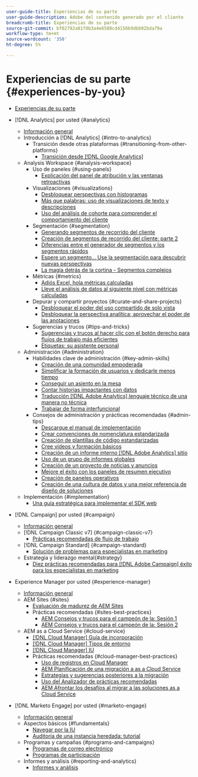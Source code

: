 ```yaml
---
user-guide-title: Experiencias de su parte
user-guide-description: Adobe del contenido generado por el cliente
breadcrumb-title: Experiencias de su parte
source-git-commit: bf02792a81f0b3a4e6580cd4156b9dbb92bda79a
workflow-type: tm+mt
source-wordcount: '358'
ht-degree: 5%

---
```



# Experiencias de su parte {#experiences-by-you}

+ [Experiencias de su parte](/help/overview.md)

+ [!DNL Analytics] por usted {#analytics}
   + [Información general](/help/analytics/overview.md)
   + Introducción a [!DNL Analytics] {#intro-to-analytics}
      + Transición desde otras plataformas {#transitioning-from-other-platforms}
         + [Transición desde [!DNL Google Analytics]](../analytics/intro-to-analytics/transitioning-from-other-platforms/transition-from-google-analytics.md)
   + Analysis Workspace {#analysis-workspace}
      + Uso de paneles {#using-panels}
         + [Explicación del panel de atribución y las ventanas retroactivas](../analytics/analysis-workspace/using-panels/understanding-adobe-analytics-attribution-panel-and-lookback-windows.md)
      + Visualizaciones {#visualizations}
         + [Desbloquear perspectivas con histogramas](../analytics/analysis-workspace/visualizations/unlocking-insights-with-histograms.md)
         + [Más que palabras: uso de visualizaciones de texto y descripciones](../analytics/analysis-workspace/visualizations/more-than-words-using-text-visualizations-and-descriptions.md)
         + [Uso del análisis de cohorte para comprender el comportamiento del cliente](../analytics/analysis-workspace/visualizations/use-cohort-analysis-to-understand-customer-behavior.md)
      + Segmentación {#segmentation}
         + [Generando segmentos de recorrido del cliente](../analytics/analysis-workspace/segmentation/building-customer-journey-segments.md)
         + [Creación de segmentos de recorrido del cliente: parte 2](../analytics/analysis-workspace/segmentation/building-customer-journey-segments-part-two.md)
         + [Diferencias entre el generador de segmentos y los segmentos rápidos](../analytics/analysis-workspace/segmentation/differences-between-the-segment-builder-and-quick-segments.md)
         + [Espere un segmento... Use la segmentación para descubrir nuevas perspectivas](../analytics/analysis-workspace/segmentation/segmentation-to-discover-new-insights.md)
         + [La magia detrás de la cortina - Segmentos complejos](../analytics/analysis-workspace/segmentation/the-magic-behind-the-curtain-complex-segments.md)
      + Métricas {#metrics}
         + [Adiós Excel, hola métricas calculadas](../analytics/analysis-workspace/metrics/goodbye-excel-hello-calculated-metrics.md)
         + [Lleve el análisis de datos al siguiente nivel con métricas calculadas](../analytics/analysis-workspace/metrics/take-your-data-analysis-to-the-next-level-with-calculated-metrics.md)
      + Depurar y compartir proyectos {#curate-and-share-projects}
         + [Desbloquear el poder del uso compartido de solo vista](../analytics/analysis-workspace/curate-and-share-projects/unlocking-the-power-of-view-only-sharing.md)
         + [Desbloquear la perspectiva analítica; aprovechar el poder de las anotaciones](../analytics/analysis-workspace/curate-and-share-projects/harnessing-the-power-of-annotations.md)
      + Sugerencias y trucos {#tips-and-tricks}
         + [Sugerencias y trucos al hacer clic con el botón derecho para flujos de trabajo más eficientes](../analytics/analysis-workspace/tips-and-tricks/right-click-tips-and-tricks-for-more-efficient-workflows.md)
         + [Etiquetas: su asistente personal](../analytics/analysis-workspace/tips-and-tricks/tags-your-personal-assistant.md)
   + Administración {#administration}
      + Habilidades clave de administración {#key-admin-skills}
         + [Creación de una comunidad empoderada](../analytics/administration/key-admin-skills/empowered-community.md)
         + [Simplificar la formación de usuarios y dedicarle menos tiempo](../analytics/administration/key-admin-skills/simplify-training-users.md)
         + [Conseguir un asiento en la mesa](../analytics/administration/key-admin-skills/gaining-a-seat-at-the-table.md)
         + [Contar historias impactantes con datos](../analytics/administration/key-admin-skills/telling-impactful-stories-with-data.md)
         + [Traducción [!DNL Adobe Analytics] lenguaje técnico de una manera no técnica](../analytics/administration/key-admin-skills/translating-adobe-analytics-technical-language.md)
         + [Trabajar de forma interfuncional](../analytics/administration/key-admin-skills/working-cross-functionally.md)
      + Consejos de administración y prácticas recomendadas {#admin-tips}
         + [Descargue el manual de implementación](../analytics/administration/admin-tips/download-the-adobe-analytics-implementation-playbook.md)
         + [Crear convenciones de nomenclatura estandarizada](../analytics/administration/admin-tips/create-standardized-naming-conventions.md)
         + [Creación de plantillas de código estandarizadas](../analytics/administration/admin-tips/create-standardized-code-templates.md)
         + [Cree vídeos y formación básicos](../analytics/administration/admin-tips/create-basic-videos-and-training.md)
         + [Creación de un informe interno [!DNL Adobe Analytics] sitio](../analytics/administration/admin-tips/create-an-internal-adobe-analytics-site.md)
         + [Uso de un grupo de informes globales](../analytics/administration/admin-tips/use-a-global-report-suite.md)
         + [Creación de un proyecto de noticias y anuncios](../analytics/administration/admin-tips/create-a-news-and-announcements-project.md)
         + [Mejore el éxito con los paneles de resumen ejecutivo](../analytics/administration/admin-tips/driving-success-with-executive-summary-dashboards.md)
         + [Creación de paneles operativos](../analytics/administration/admin-tips/create-operational-dashboards.md)
         + [Creación de una cultura de datos y una mejor referencia de diseño de soluciones](../analytics/administration/admin-tips/better-sdr.md)
   + Implementación {#implementation}
      + [Una guía estratégica para implementar el SDK web](../analytics/implementation/strategic-guide-to-implementing-web-sdk.md)
+ [!DNL Campaign] por usted {#campaign}
   + [Información general](/help/campaign/overview.md)
   + [!DNL Campaign Classic v7] {#campaign-classic-v7}
      + [Prácticas recomendadas de flujo de trabajo](/help/campaign/ac-v7/workflow-best-practices-for-marketers.md)
   + [!DNL Campaign Standard] {#campaign-standard}
      + [Solución de problemas para especialistas en marketing](/help/campaign/acs/troubleshooting-for-marketers.md)
   + Estrategia y liderazgo mental{#strategy}
      + [Diez prácticas recomendadas para [!DNL Adobe Campaign] éxito para los especialistas en marketing](/help/campaign/10-best-practices-for-marketers.md)
+ Experience Manager por usted {#experience-manager}
   + [Información general](/help/experience-manager/overview.md)
   + AEM Sites {#sites}
      + [Evaluación de madurez de AEM Sites](/help/experience-manager/sites/expert-resources/maturity-assessment.md)
      + Prácticas recomendadas {#sites-best-practices}
         + [AEM Consejos y trucos para el campeón de la: Sesión 1](/help/experience-manager/sites/expert-resources/champion-tips-1.md)
         + [AEM Consejos y trucos para el campeón de la: Sesión 2](/help/experience-manager/sites/expert-resources/champion-tips-2.md)
   + AEM as a Cloud Service {#cloud-service}
      + [[!DNL Cloud Manager] Guía de incorporación](/help/experience-manager/cloud-service/expert-resources/aem-champions/onboarding-playbook.md)
      + [[!DNL Cloud Manager] Tipos de entorno](/help/experience-manager/cloud-service/expert-resources/aem-champions/environment-types.md)
      + [[!DNL Cloud Manager] IU](/help/experience-manager/cloud-service/expert-resources/aem-champions/cloud-manager-ui.md)
      + Prácticas recomendadas {#cloud-manager-best-practices}
         + [Uso de registros en Cloud Manager](/help/experience-manager/cloud-service/expert-resources/aem-champions/cloud-manager-using-logs.md)
         + [AEM Planificación de una migración a as a Cloud Service](/help/experience-manager/cloud-service/expert-resources/aem-champions/migration.md)
         + [Estrategias y sugerencias posteriores a la migración](/help/experience-manager/cloud-service/expert-resources/aem-champions/post-migration.md)
         + [Uso del Analizador de prácticas recomendadas](/help/experience-manager/cloud-service/expert-resources/aem-champions/best-practice-analyzer.md)
         + [AEM Afrontar los desafíos al migrar a las soluciones as a Cloud Service](/help/experience-manager/cloud-service/expert-resources/aem-champions/migration-challenges.md)
+ [!DNL Marketo Engage] por usted {#marketo-engage}
   + [Información general](/help/marketo/overview.md)
   + Aspectos básicos {#fundamentals}
      + [Navegar por la IU](/help/marketo/fundamentals/ui-navigation.md)
      + [Auditoría de una instancia heredada: tutorial](https://experienceleague.adobe.com/docs/experiences-by-you/auditing-an-inherited-instance/overview.html)
   + Programas y campañas {#programs-and-campaigns}
      + [Programas de correo electrónico](/help/marketo/programs/email-programs.md)
      + [Programas de participación](/help/marketo/programs/engagement-programs.md)
   + Informes y análisis {#reporting-and-analytics}
      + [Informes y análisis](/help/marketo/reporting/reporting-and-analytics.md)
